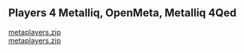 
## Players 4 Metalliq, OpenMeta, Metalliq 4Qed

<a href="metaplayers.zip">metaplayers.zip</a><br>
<a href="metaplayers.zip">metaplayers.zip</a><br>
